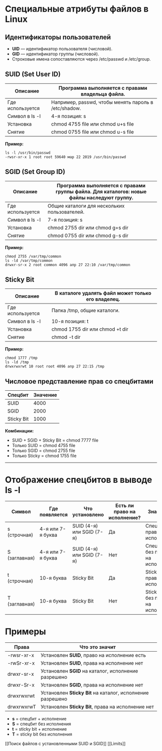# **Специальные атрибуты файлов в Linux**

## **Идентификаторы пользователей**
- **UID** — идентификатор пользователя (числовой).
- **GID** — идентификатор группы (числовой).
- Строковые имена сопоставляются через /etc/passwd и /etc/group.

## **SUID (Set User ID)**

|**Описание**|**Программа выполняется с правами владельца файла.**|
|---|---|
|Где используется|Например, passwd, чтобы менять пароль в /etc/shadow.|
|Символ в ls -l|4-я позиция: s|
|Установка|chmod 4755 file или chmod u+s file|
|Снятие|chmod 0755 file или chmod u-s file|

**Пример:**
```
ls -l /usr/bin/passwd
-rwsr-xr-x 1 root root 59640 мар 22 2019 /usr/bin/passwd
```

## **SGID (Set Group ID)**

|**Описание**|**Программа выполняется с правами группы файла. Для каталогов: новые файлы наследуют группу.**|
|---|---|
|Где используется|Общие каталоги для нескольких пользователей.|
|Символ в ls -l|7-я позиция: s|
|Установка|chmod 2755 dir или chmod g+s dir|
|Снятие|chmod 0755 dir или chmod g-s dir|

**Пример:**
```
chmod 2755 /var/tmp/common
ls -ld /var/tmp/common
drwxr-sr-x 2 root common 4096 апр 27 22:10 /var/tmp/common
```

## **Sticky Bit**

|**Описание**|**В каталоге удалять файл может только его владелец.**|
|---|---|
|Где используется|Папка /tmp, общие каталоги.|
|Символ в ls -l|10-я позиция: t|
|Установка|chmod 1755 dir или chmod +t dir|
|Снятие|chmod -t dir|

**Пример:**
```
chmod 1777 /tmp
ls -ld /tmp
drwxrwxrwt 10 root root 4096 апр 27 22:15 /tmp
```

## **Числовое представление прав со спецбитами**

|**Спецбит**|**Значение**|
|---|---|
|SUID|4000|
|SGID|2000|
|Sticky Bit|1000|

**Комбинации:**
- SUID + SGID + Sticky Bit = chmod 7777 file
- Только SUID = chmod 4755 file
- Только SGID = chmod 2755 file
- Только Sticky = chmod 1755 file

---

# **Отображение спецбитов в выводе ls -l**

| **Символ**    | **Где появляется** | **Что установлено**       | **Есть ли право на исполнение?** | **Значение**                       |
| ------------- | ------------------ | ------------------------- | -------------------------------- | ---------------------------------- |
| s (строчная)  | 4-я или 7-я буква  | SUID (4-я) или SGID (7-я) | Да                               | Спецбит + право на исполнение      |
| S (заглавная) | 4-я или 7-я буква  | SUID (4-я) или SGID (7-я) | Нет                              | Спецбит без права на исполнение    |
| t (строчная)  | 10-я буква         | Sticky Bit                | Да                               | Sticky Bit + право на исполнение   |
| T (заглавная) | 10-я буква         | Sticky Bit                | Нет                              | Sticky Bit без права на исполнение |

# **Примеры**

|**Права**|**Что это значит**|
|---|---|
|-rwsr-xr-x|Установлен **SUID**, право на исполнение есть|
|-rwSr-xr-x|Установлен **SUID**, права на исполнение нет|
|drwxr-sr-x|Установлен **SGID** на каталог, исполнение разрешено|
|drwxr-Sr-x|Установлен **SGID**, права на исполнение нет|
|drwxrwxrwt|Установлен **Sticky Bit** на каталог, исполнение разрешено|
|drwxrwxrwT|Установлен **Sticky Bit**, права на исполнение нет|

- **s** = спецбит + исполнение
- **S** = спецбит без исполнения
- **t** = sticky bit + исполнение
- **T** = sticky bit без исполнения


[[Поиск файлов с установленными SUID и SGID]]
[[Limits]]
